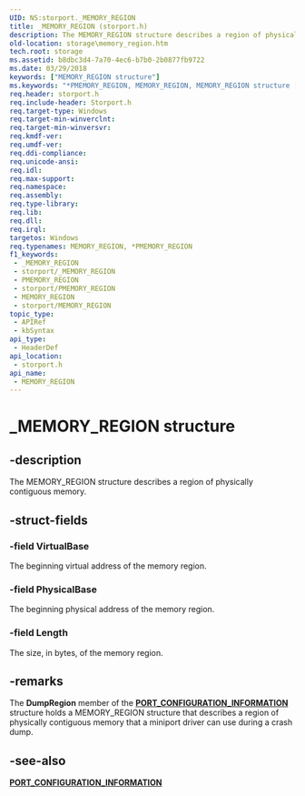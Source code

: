 ```yaml
---
UID: NS:storport._MEMORY_REGION
title: _MEMORY_REGION (storport.h)
description: The MEMORY_REGION structure describes a region of physically contiguous memory.
old-location: storage\memory_region.htm
tech.root: storage
ms.assetid: b8dbc3d4-7a70-4ec6-b7b0-2b0877fb9722
ms.date: 03/29/2018
keywords: ["MEMORY_REGION structure"]
ms.keywords: "*PMEMORY_REGION, MEMORY_REGION, MEMORY_REGION structure [Storage Devices], PMEMORY_REGION, PMEMORY_REGION structure pointer [Storage Devices], _MEMORY_REGION, storage.memory_region, storport/MEMORY_REGION, storport/PMEMORY_REGION, structs-storport_4ed10515-f1ce-4767-bbdc-239ac00a5cbe.xml"
req.header: storport.h
req.include-header: Storport.h
req.target-type: Windows
req.target-min-winverclnt: 
req.target-min-winversvr: 
req.kmdf-ver: 
req.umdf-ver: 
req.ddi-compliance: 
req.unicode-ansi: 
req.idl: 
req.max-support: 
req.namespace: 
req.assembly: 
req.type-library: 
req.lib: 
req.dll: 
req.irql: 
targetos: Windows
req.typenames: MEMORY_REGION, *PMEMORY_REGION
f1_keywords:
 - _MEMORY_REGION
 - storport/_MEMORY_REGION
 - PMEMORY_REGION
 - storport/PMEMORY_REGION
 - MEMORY_REGION
 - storport/MEMORY_REGION
topic_type:
 - APIRef
 - kbSyntax
api_type:
 - HeaderDef
api_location:
 - storport.h
api_name:
 - MEMORY_REGION
---
```


# _MEMORY_REGION structure


## -description

The MEMORY_REGION structure describes a region of physically contiguous memory.

## -struct-fields

### -field VirtualBase

The beginning virtual address of the memory region.

### -field PhysicalBase

The beginning physical address of the memory region.

### -field Length

The size, in bytes, of the memory region.

## -remarks

The **DumpRegion** member of the [**PORT_CONFIGURATION_INFORMATION**](ns-storport-_port_configuration_information.md) structure holds a MEMORY_REGION structure that describes a region of physically contiguous memory that a miniport driver can use during a crash dump.

## -see-also

[**PORT_CONFIGURATION_INFORMATION**](ns-storport-_port_configuration_information.md)

